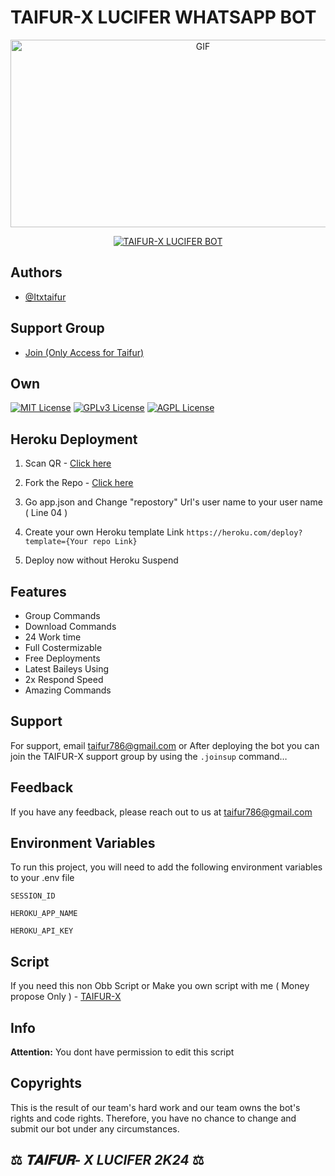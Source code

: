 # TAIFUR-X LUCIFER WHATSAPP BOT

<p align = center>   <img src="https://telegra.ph/file/088d3f88c84da41200e34.jpg" alt="GIF" width="600" height="300"/> </p>

<p align  = center> <a href="#"><img title="TAIFUR-X LUCIFER BOT" src="https://img.shields.io/badge/TAIFUR-X WhatsApp Bot-green?colorA=%23ff0000&colorB=%23017e40&style=for-the-badge"></a> </p>


## Authors

- [@Itxtaifur](https://www.github.com/Itxtaifur)

## Support Group

- [Join (Only Access for Taifur) ]([https://chat.whatsapp.com/JYWh2a462ZJHgdULBXmT5X])

## Own

[![MIT License](https://img.shields.io/badge/License-MIT-green.svg)](https://choosealicense.com/licenses/mit/)
[![GPLv3 License](https://img.shields.io/badge/License-GPL%20v3-yellow.svg)](https://opensource.org/licenses/)
[![AGPL License](https://img.shields.io/badge/license-AGPL-blue.svg)](http://www.gnu.org/licenses/agpl-3.0)


## Heroku Deployment

1. Scan QR - [Click here](https://gpt-qr-web-scaner.onrender.com/cyber-x.html)

2. Fork the Repo - [Click here](https://github.com/Tamoom/taifur-x-lucifer/fork)

3. Go app.json and Change "repostory" Url's user name to your user name ( Line 04 )

4. Create your own Heroku template Link `https://heroku.com/deploy?template={Your repo Link}`

5. Deploy now without Heroku Suspend


## Features

- Group Commands
- Download Commands
- 24 Work time
- Full Costermizable
- Free Deployments
- Latest Baileys Using
- 2x Respond Speed
- Amazing Commands


## Support

For support, email taifur786@gmail.com or After deploying the bot you can join the TAIFUR-X support group by using the `.joinsup` command…


## Feedback

If you have any feedback, please reach out to us at taifur786@gmail.com


## Environment Variables

To run this project, you will need to add the following environment variables to your .env file

`SESSION_ID`

`HEROKU_APP_NAME`

`HEROKU_API_KEY`


## Script 

If you need this non Obb Script or Make you own script with me ( Money propose Only ) - [TAIFUR-X](https://wa.me/4593707292)




## Info

**Attention:** You dont have permission to edit this script

## Copyrights

This is the result of our team's hard work and our team owns the bot's rights and code rights. Therefore, you have no chance to change and submit our bot under any circumstances.


## ⚖️  *𝐓𝐀𝐈𝐅𝐔𝐑- X LUCIFER* *2K24*  ⚖️


